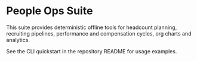 # People Ops Suite

This suite provides deterministic offline tools for headcount planning, recruiting pipelines, performance and compensation cycles, org charts and analytics.

See the CLI quickstart in the repository README for usage examples.
